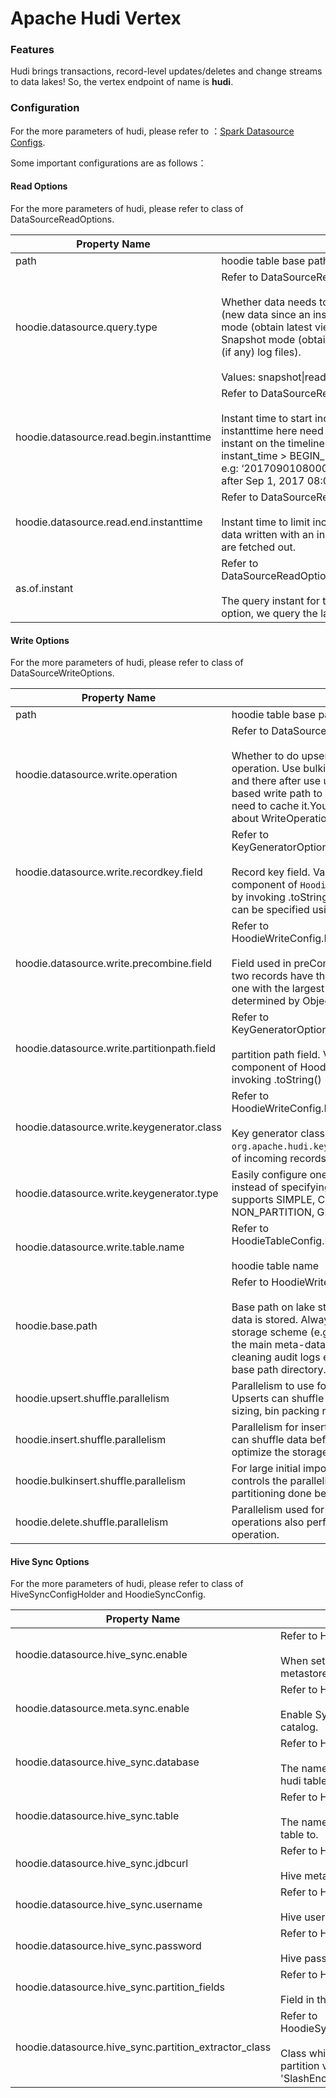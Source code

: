 # Apache Hudi Vertex





### **Features**

Hudi brings transactions, record-level updates/deletes and change streams to data lakes! So, the vertex endpoint of name is **hudi**.






### **Configuration**

For the more parameters of hudi, please refer to ：[Spark Datasource Configs](https://hudi.apache.org/docs/basic_configurations#SPARK_DATASOURCE). 

Some important configurations are as follows：

#### Read Options

For the more parameters of hudi, please refer to class of DataSourceReadOptions.

| **Property Name** | Description                                                  | Require | **Default** |
| --------------- | ------------------------------------------------------------ | -------- | -------- |
| path | hoodie table base path | ✅ |  |
| hoodie.datasource.query.type | Refer to DataSourceReadOptions.QUERY_TYPE.<br/><br/>Whether data needs to be read, in incremental mode (new data since an instantTime) (or) Read Optimized mode (obtain latest view, based on base files) (or) Snapshot mode (obtain latest view, by merging base and (if any) log files).<br/><br/>Values: snapshot\|read_optimized\|incremental |  | snapshot |
| hoodie.datasource.read.begin.instanttime | Refer to DataSourceReadOptions.BEGIN_INSTANTTIME.<br/><br/>Instant time to start incrementally pulling data from. The instanttime here need not necessarily correspond to an instant on the timeline. New data written with an instant_time > BEGIN_INSTANTTIME are fetched out. For e.g: ‘20170901080000’ will get all new data written after Sep 1, 2017 08:00AM. |  |   |
| hoodie.datasource.read.end.instanttime | Refer to DataSourceReadOptions.END_INSTANTTIME.<br/><br/>Instant time to limit incrementally fetched data to. New data written with an instant_time <= END_INSTANTTIME are fetched out. |  |             |
| as.of.instant | Refer to DataSourceReadOptions.TIME_TRAVEL_AS_OF_INSTANT.<br/><br/>The query instant for time travel. Without specified this option, we query the latest snapshot. |  |   |

#### Write Options

For the more parameters of hudi, please refer to class of DataSourceWriteOptions.

| Property Name                               | Description                                                  | Require | **Default**            |
| ------------------------------------------- | ------------------------------------------------------------ | ------- | ---------------------- |
| path                                        | hoodie table base path                                       | ✅       |                        |
| hoodie.datasource.write.operation           | Refer to DataSourceWriteOptions.OPERATION.<br/><br/>Whether to do upsert, insert or bulkinsert for the write operation. Use bulkinsert to load new data into a table, and there after use upsert/insert. bulk insert uses a disk based write path to scale to load large inputs without need to cache it.You also can refer to hudi source code about WriteOperationType. |         | upsert                 |
| hoodie.datasource.write.recordkey.field     | Refer to KeyGeneratorOptions.RECORDKEY_FIELD_NAME. <br/><br/>Record key field. Value to be used as the `recordKey` component of `HoodieKey`.Actual value will be obtained by invoking .toString() on the field value. Nested fields can be specified using the dot notation eg: `a.b.c` |         | uuid                   |
| hoodie.datasource.write.precombine.field    | Refer to HoodieWriteConfig.PRECOMBINE_FIELD_NAME.<br/><br/>Field used in preCombining before actual write. When two records have the same key value, we will pick the one with the largest value for the precombine field, determined by Object.compareTo(..). |         | ts                     |
| hoodie.datasource.write.partitionpath.field | Refer to KeyGeneratorOptions.PARTITIONPATH_FIELD_NAME.<br/><br/>partition path field. Value to be used at the partitionPath component of HoodieKey. Actual value ontained by invoking .toString() |         |                        |
| hoodie.datasource.write.keygenerator.class  | Refer to HoodieWriteConfig.KEYGENERATOR_CLASS_NAME.<br/><br/>Key generator class, that implements `org.apache.hudi.keygen.KeyGenerator` extract a key out of incoming records. |         |                        |
| hoodie.datasource.write.keygenerator.type   | Easily configure one the built-in key generators, instead of specifying the key generator class.Currently supports SIMPLE, COMPLEX, TIMESTAMP, CUSTOM, NON_PARTITION, GLOBAL_DELETE |         | SIMPLE                 |
| hoodie.datasource.write.table.name          | Refer to HoodieTableConfig.HOODIE_WRITE_TABLE_NAME_KEY.<br/><br/>hoodie table name |         |                        |
| hoodie.base.path                            | Refer to HoodieWriteConfig.BASE_PATH.<br/><br/>Base path on lake storage, under which all the table data is stored. Always prefix it explicitly with the storage scheme (e.g hdfs://, s3:// etc). Hudi stores all the main meta-data about commits, savepoints, cleaning audit logs etc in .hoodie directory under this base path directory. |         |                        |
| hoodie.upsert.shuffle.parallelism           | Parallelism to use for upsert operation on the table. Upserts can shuffle data to perform index lookups, file sizing, bin packing records optimally into file groups. |         | 200(hudi)<br/>32(rush) |
| hoodie.insert.shuffle.parallelism           | Parallelism for inserting records into the table. Inserts can shuffle data before writing to tune file sizes and optimize the storage layout. |         | 200(hudi)<br/>32(rush) |
| hoodie.bulkinsert.shuffle.parallelism       | For large initial imports using bulk_insert operation, controls the parallelism to use for sort modes or custom partitioning done before writing records to the table. |         | 200(hudi)<br/>32(rush) |
| hoodie.delete.shuffle.parallelism           | Parallelism used for “delete” operation. Delete operations also performs shuffles, similar to upsert operation. |         | 200(hudi)<br/>32(rush) |

#### Hive Sync Options

For the more parameters of hudi, please refer to class of HiveSyncConfigHolder and HoodieSyncConfig.

| Property Name                                         | Description                                                  | Require | **Default**                                                 |
| ----------------------------------------------------- | ------------------------------------------------------------ | ------- | ----------------------------------------------------------- |
| hoodie.datasource.hive_sync.enable                    | Refer to HiveSyncConfig.HIVE_SYNC_ENABLED.<br/><br/>When set to true, register/sync the table to Apache Hive metastore. |         | false                                                       |
| hoodie.datasource.meta.sync.enable                    | Refer to HoodieSyncConfig.META_SYNC_ENABLED.<br/><br/>Enable Syncing the Hudi Table with an external meta store or data catalog. |         | false                                                       |
| hoodie.datasource.hive_sync.database                  | Refer to HoodieSyncConfig.META_SYNC_DATABASE_NAME.<br/><br/>The name of the destination database that we should sync the hudi table to. |         | default                                                     |
| hoodie.datasource.hive_sync.table                     | Refer to HoodieSyncConfig.META_SYNC_TABLE_NAME.<br/><br/>The name of the destination table that we should sync the hudi table to. |         | unknown                                                     |
| hoodie.datasource.hive_sync.jdbcurl                   | Refer to HiveSyncConfig.HIVE_URL.<br/><br/>Hive metastore url |         | jdbc:hive2://localhost:10000                                |
| hoodie.datasource.hive_sync.username                  | Refer to HiveSyncConfig.HIVE_USER.<br/><br/>Hive user name to use |         | hive                                                        |
| hoodie.datasource.hive_sync.password                  | Refer to HiveSyncConfig.HIVE_PASS.<br/><br/>Hive password to use |         | Hive                                                        |
| hoodie.datasource.hive_sync.partition_fields          | Refer to  HoodieSyncConfig.META_SYNC_PARTITION_FIELDS.<br/><br/>Field in the table to use for determining hive partition columns. |         |                                                             |
| hoodie.datasource.hive_sync.partition_extractor_class | Refer to HoodieSyncConfig.META_SYNC_PARTITION_EXTRACTOR_CLASS.<br/><br/>Class which implements PartitionValueExtractor to extract the partition values, default 'SlashEncodedDayPartitionValueExtractor'. |         | org.apache.hudi.hive.SlashEncodedDayPartitionValueExtractor |





